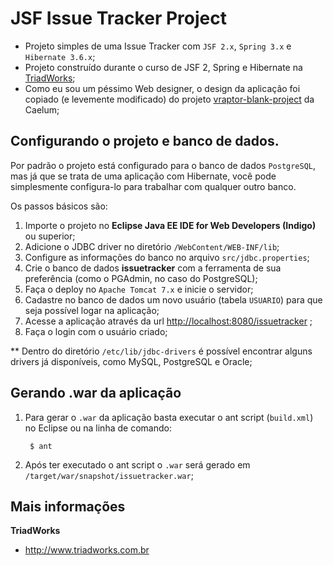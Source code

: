 JSF Issue Tracker Project
=========================

- Projeto simples de uma Issue Tracker com `JSF 2.x`, `Spring 3.x` e `Hibernate 3.6.x`;
- Projeto construído durante o curso de JSF 2, Spring e Hibernate na [TriadWorks](http://www.triadworks.com.br);
- Como eu sou um péssimo Web designer, o design da aplicação foi copiado (e levemente modificado) do projeto [vraptor-blank-project](http://vraptor.caelum.com.br/en) da Caelum;

Configurando o projeto e banco de dados.
----------------------------------------

Por padrão o projeto está configurado para o banco de dados `PostgreSQL`, mas já que se trata de uma aplicação com Hibernate, você pode simplesmente configura-lo para trabalhar com qualquer outro banco.

Os passos básicos são:

1. Importe o projeto no **Eclipse Java EE IDE for Web Developers (Indigo)** ou superior; 
2. Adicione o JDBC driver no diretório `/WebContent/WEB-INF/lib`;
3. Configure as informações do banco no arquivo `src/jdbc.properties`;
4. Crie o banco de dados **issuetracker** com a ferramenta de sua preferência (como o PGAdmin, no caso do PostgreSQL);
5. Faça o deploy no `Apache Tomcat 7.x` e inicie o servidor;
6. Cadastre no banco de dados um novo usuário (tabela `USUARIO`) para que seja possível logar na aplicação;
7. Acesse a aplicação através da url [http://localhost:8080/issuetracker](http://localhost:8080/issuetracker) ;
8. Faça o login com o usuário criado;

** Dentro do diretório `/etc/lib/jdbc-drivers` é possível encontrar alguns drivers já disponíveis, como MySQL, PostgreSQL e Oracle;

Gerando .war da aplicação
------------------------
1. Para gerar o `.war` da aplicação basta executar o ant script (`build.xml`) no Eclipse ou na linha de comando:

		$ ant

2. Após ter executado o ant script o `.war` será gerado em `/target/war/snapshot/issuetracker.war`;

Mais informações
----------------

**TriadWorks**
- http://www.triadworks.com.br